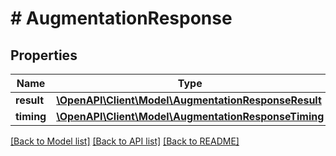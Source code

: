 # # AugmentationResponse

## Properties

Name | Type | Description | Notes
------------ | ------------- | ------------- | -------------
**result** | [**\OpenAPI\Client\Model\AugmentationResponseResult**](AugmentationResponseResult.md) |  |
**timing** | [**\OpenAPI\Client\Model\AugmentationResponseTiming**](AugmentationResponseTiming.md) |  |

[[Back to Model list]](../../README.md#models) [[Back to API list]](../../README.md#endpoints) [[Back to README]](../../README.md)
